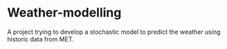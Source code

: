# Weather-modelling
A project trying to develop a stochastic model to predict the weather using historic data from MET.
